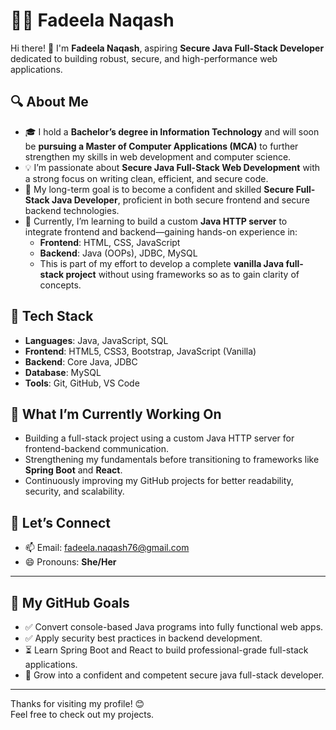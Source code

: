 # 👩‍💻 Fadeela Naqash

Hi there! 👋 I'm **Fadeela Naqash**, aspiring **Secure Java Full-Stack Developer** dedicated to building robust, secure, and high-performance web applications.

## 🔍 About Me

- 🎓 I hold a **Bachelor’s degree in Information Technology** and will soon be **pursuing a Master of Computer Applications (MCA)** to further strengthen my skills in web development and computer science.
- 💡 I’m passionate about **Secure Java Full-Stack Web Development** with a strong focus on writing clean, efficient, and secure code.
- 🚀 My long-term goal is to become a confident and skilled **Secure Full-Stack Java Developer**, proficient in both secure frontend and secure backend technologies.
- 🌱 Currently, I’m learning to build a custom **Java HTTP server** to integrate frontend and backend—gaining hands-on experience in:
  - **Frontend**: HTML, CSS, JavaScript
  - **Backend**: Java (OOPs), JDBC, MySQL
  - This is part of my effort to develop a complete **vanilla Java full-stack project** without using frameworks so as to gain clarity of concepts.

## 🚀 Tech Stack

- **Languages**: Java, JavaScript, SQL
- **Frontend**: HTML5, CSS3, Bootstrap, JavaScript (Vanilla)
- **Backend**: Core Java, JDBC
- **Database**: MySQL
- **Tools**: Git, GitHub, VS Code

## 🧠 What I’m Currently Working On

- Building a full-stack project using a custom Java HTTP server for frontend-backend communication.
- Strengthening my fundamentals before transitioning to frameworks like **Spring Boot** and **React**.
- Continuously improving my GitHub projects for better readability, security, and scalability.

## 💬 Let’s Connect

- 📫 Email: [fadeela.naqash76@gmail.com](mailto:fadeela.naqash76@gmail.com)
- 😄 Pronouns: **She/Her**

---

## 🎯 My GitHub Goals

- ✅ Convert console-based Java programs into fully functional web apps.
- ✅ Apply security best practices in backend development.
- ⏳ Learn Spring Boot and React to build professional-grade full-stack applications.
- 🚀 Grow into a confident and competent secure java full-stack developer.

---

Thanks for visiting my profile! 😊  
Feel free to check out my projects.
